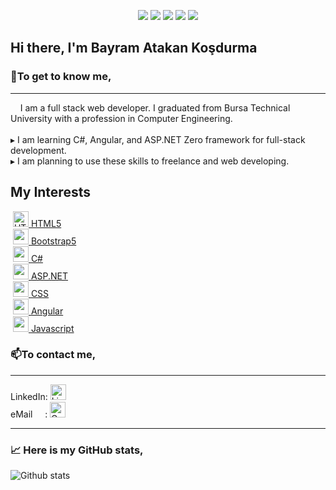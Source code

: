 <p align="center">
    <img src="https://komarev.com/ghpvc/?username=bayramatakankosdurma&color=blueviolet" />
    <img src="https://img.shields.io/github/followers/bayramatakankosdurma?style=social" />
    <img src="https://img.shields.io/github/contributors/bayramatakankosdurma/bayramatakankosdurma" />
    <img src="https://img.shields.io/github/watchers/bayramatakankosdurma/bayramatakankosdurma?style=social" />
    <img src="https://img.shields.io/github/stars/bayramatakankosdurma/bayramatakankosdurma?style=social" />    
</p>

<h2>Hi there, I'm Bayram Atakan Koşdurma</h2>

<h3><strong>💬To get to know me,</strong></h3>
<hr>
&nbsp;&nbsp;&nbsp;&nbsp;I am a full stack web developer. I graduated from Bursa Technical University with a profession in Computer Engineering.
</br>
</br>
 &#x25B8; I am learning C#, Angular, and ASP.NET Zero framework for full-stack development.
</br>
 &#x25B8; I am planning to use these skills to freelance and web developing. 

## My Interests
&nbsp;<a href="https://www.w3schools.com/html/" target="_blank"><img src="https://www.vectorlogo.zone/logos/w3_html5/w3_html5-icon.svg" height="25" width="25" alt="HTML5"/>&nbsp;HTML5</a></br>
&nbsp;<a href="https://getbootstrap.com" target="_blank"><img src="https://www.vectorlogo.zone/logos/getbootstrap/getbootstrap-icon.svg" height="25" width="25">&nbsp;Bootstrap5</a></br>
&nbsp;<a href="https://www.w3schools.com/cs/index.php" target="_blank"><img src="https://cdn.worldvectorlogo.com/logos/c--4.svg" height="25" width="25">&nbsp;C#</a></br>
&nbsp;<a href="https://dotnet.microsoft.com/en-us/apps/aspnet" target="_blank"><img src="https://upload.wikimedia.org/wikipedia/commons/thumb/7/7d/Microsoft_.NET_logo.svg/684px-Microsoft_.NET_logo.svg.png" height="25" width="25">&nbsp;ASP.NET</a></br>
&nbsp;<a href="https://www.w3schools.com/css/default.asp" target="_blank"><img src="https://www.vectorlogo.zone/logos/w3_css/w3_css-official.svg" height="25" width="25">&nbsp;CSS</a></br>
&nbsp;<a href="https://angular.io" target="_blank"><img src="https://www.vectorlogo.zone/logos/angular/angular-icon.svg" height="25" width="25">&nbsp;Angular</a><br>
&nbsp;<a href="https://developer.mozilla.org/en-US/docs/Web/JavaScript" target="_blank"><img src="https://www.vectorlogo.zone/logos/javascript/javascript-vertical.svg" height="25" width="25">&nbsp;Javascript</a></br>


<h3><strong>📫To contact me,</strong></h3>
<hr>
LinkedIn:&nbsp;<a href="https://www.linkedin.com/in/bayram-atakan-ko%C5%9Fdurma-1406301a1/" target="_blank"><img src="https://www.vectorlogo.zone/logos/linkedin/linkedin-icon.svg" height="25" width="25" color="red" alt="LinkedIn"></a><br>
eMail&nbsp;&nbsp;&nbsp;&nbsp;&nbsp;:&nbsp;<a href="mailto:atakan.kosdurma@gmail.com" target="_blank"><img src="https://www.vectorlogo.zone/logos/gmail/gmail-icon.svg" height="25" width="25" alt="Gmail"></a><br>
<hr>
<h3><strong>&#x1f4c8; Here is my GitHub stats,</strong></h3>

<!--[![Top Langs](https://github-readme-stats.vercel.app/api/top-langs/?username=bayramatakankosdurma)](https://github.com/bayramatakankosdurma/github-readme-stats)-->
![Github stats](https://github-readme-stats.vercel.app/api?username=bayramatakankosdurma&theme=synthwave&show_icons=true&count_private=true)


<!--
**bayramatakankosdurma/bayramatakankosdurma** is a ✨ _special_ ✨ repository because its `README.md` (this file) appears on your GitHub profile.

Here are some ideas to get you started:
[![Atakan's github stats](https://github-readme-stats.vercel.app/api?username=bayramatakankosdurma)](https://github.com/anuraghazra/github-readme-stats)

- 🔭 I’m currently working on ...
- 🌱 I’m currently learning ...
- 👯 I’m looking to collaborate on ...
- 🤔 I’m looking for help with ...
- 💬 Ask me about ...
- 📫 How to reach me: ...
- 😄 Pronouns: ...
- ⚡ Fun fact: ...
-->
